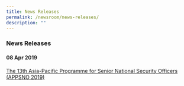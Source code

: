 ```yaml
---
title: News Releases
permalink: /newsroom/news-releases/
description: ""
---
```


### News Releases

#### 08 Apr 2019 
[ The 13th Asia-Pacific Programme for Senior National Security Officers (APPSNO 2019) ](https://www.rsis.edu.sg/rsis-news-article/rsis/13th-edition-of-the-asia-pacific-programme-for-senior-national-security-officers-appsno-2019/)